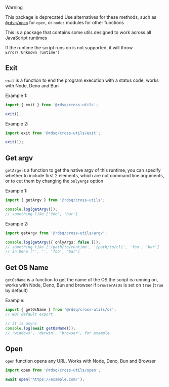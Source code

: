> [!WARNING]
> This package is deprecated
> Use alternatives for these methods, such as [`@rdsq/open`](https://jsr.io/@rdsq/open) for `open`, or `node:` modules for other functions

This is a package that contains some utils designed to work across all JavaScript runtimes

If the runtime the script runs on is not supported, it will throw `Error('Unknown runtime')`

## Exit

`exit` is a function to end the program execution with a status code, works with Node, Deno and Bun

Example 1:

```ts
import { exit } from '@rdsq/cross-utils';

exit();
```

Example 2:

```ts
import exit from '@rdsq/cross-utils/exit';

exit(1);
```

## Get argv

`getArgv` is a function to get the native argv of this runtime, you can specify whether to include first 2 elements, which are not command line arguments, or to cut them by changing the `onlyArgs` option

Example 1:

```ts
import { getArgv } from '@rdsq/cross-utils';

console.log(getArgv());
// something like ['foo', 'bar']
```

Example 2:

```ts
import getArgv from '@rdsq/cross-utils/argv';

console.log(getArgv({ onlyArgs: false }));
// something like ['/path/to/runtime', '/path/to/cli', 'foo', 'bar']
// in Deno ['', '', 'foo', 'bar']
```

## Get OS Name

`getOsName` is a function to get the name of the OS the script is running on, works with Node, Deno, Bun and browser if `browserAsOs` is set on `true` (`true` by default)

Example:

```ts
import { getOsName } from '@rdsq/cross-utils/os';
// NOT default export

// it is async
console.log(await getOsName());
// 'windows', 'darwin', 'browser', for example
```

## Open

`open` function opens any URL. Works with Node, Deno, Bun and Browser

```ts
import open from '@rdsq/cross-utils/open';

await open('https://example.com/');
```
